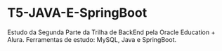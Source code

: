 # T5-JAVA-E-SpringBoot

Estudo da Segunda Parte da Trilha de BackEnd pela Oracle Education + Alura. Ferramentas de estudo: MySQL, Java e SpringBoot.
